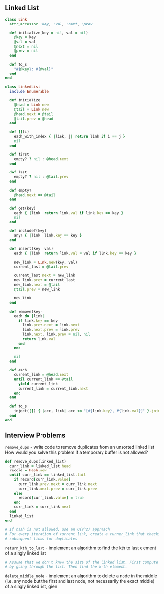 ## Linked List
``` ruby
class Link
  attr_accessor :key, :val, :next, :prev

  def initialize(key = nil, val = nil)
    @key = key
    @val = val
    @next = nil
    @prev = nil
  end

  def to_s
    "#{@key}: #{@val}"
  end
end

class LinkedList
  include Enumerable

  def initialize
    @head = Link.new
    @tail = Link.new
    @head.next = @tail
    @tail.prev = @head
  end

  def [](i)
    each_with_index { |link, j| return link if i == j }
    nil
  end

  def first
    empty? ? nil : @head.next
  end

  def last
    empty? ? nil : @tail.prev
  end

  def empty?
    @head.next == @tail
  end

  def get(key)
    each { |link| return link.val if link.key == key }
    nil
  end

  def include?(key)
    any? { |link| link.key == key }
  end

  def insert(key, val)
    each { |link| return link.val = val if link.key == key }

    new_link = Link.new(key, val)
    current_last = @tail.prev

    current_last.next = new_link
    new_link.prev = current_last
    new_link.next = @tail
    @tail.prev = new_link

    new_link
  end

  def remove(key)
    each do |link|
      if link.key == key
        link.prev.next = link.next
        link.next.prev = link.prev
        link.next, link.prev = nil, nil
        return link.val
      end
    end

    nil
  end

  def each
    current_link = @head.next
    until current_link == @tail
      yield current_link
      current_link = current_link.next
    end
  end

  def to_s
    inject([]) { |acc, link| acc << "[#{link.key}, #{link.val}]" }.join(", ")
  end
end
```

## Interview Problems
`remove_dups` - write code to remove duplicates from an unsorted linked list
How would you solve this problem if a temporary buffer is not allowed?
``` ruby
def remove_dups(linked_list)
  curr_link = linked_list.head
  record = Hash.new
  until curr_link == linked_list.tail
    if record[curr_link.value]
      curr_link.prev.next = curr_link.next
      curr_link.next.prev = curr_link.prev
    else
      record[curr_link.value] = true
    end
    curr_link = curr_link.next
  end
  linked_list
end

# If hash is not allowed, use an O(N^2) approach
# For every iteration of current link, create a runner_link that checks the
# subsequent links for duplicates
```

`return_kth_to_last` - implement an algorithm to find the kth to last element
of a singly linked list
``` ruby
# Assume that we don't know the size of the linked list. First compute its size
# by going through the list. Then find the k-th element.
```

`delete_middle_node` - implement an algorithm to delete a node in the middle
(i.e. any node but the first and last node, not necessarily the exact middle)
of a singly linked list, gien

